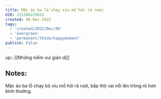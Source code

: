 ```yaml
---
title: Mặc áo ba lỗ chạy xíu mồ hôi rã rượi
UID: 221206225622
created: 06-Dec-2022
tags:
  - 'created/2022/Dec/06'
  - 'evergreen'
  - 'permanent/think/happymoment'
publish: False
---
```

up:: [[Những niềm vui giản dị]]
## Notes:
Mặc áo ba lỗ chạy bộ xíu mồ hôi rã rượi, bắp thịt vai nổi lên trông rõ hơn bình thường.
